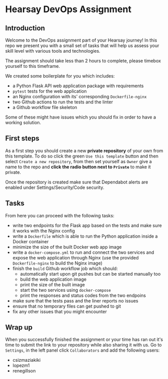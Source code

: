 # Hearsay DevOps Assignment

## Introduction

Welcome to the DevOps assignment part of your Hearsay journey! In this repo we
present you with a small set of tasks that will help us assess your skill level
with various tools and technologies.

The assignment should take less than 2 hours to complete, please timebox yourself
to this timeframe.

We created some boilerplate for you which includes:

* a Python Flask API web application package with requirements
* `pytest` tests for the web application
* an Nginx configuration with its' corresponding `Dockerfile-nginx`
* two Github actions to run the tests and the linter
* a Github workflow file skeleton

Some of these might have issues which you should fix in order to have a working
solution.

## First steps

As a first step you should create a new **private repository** of your own from
this template. To do so click the green `Use this template` button and then
select `Create a new repository`, from then set yourself as `Owner` give a name
to the repo and **click the radio button next to `Private`** to make it private.

Once the repository is created make sure that Dependabot alerts are enabled under
Settings/Security/Code security. 

## Tasks

From here you can proceed with the following tasks:
* write two endpoints for the Flask app based on the tests and make sure it works 
  with the Nginx config
* write a `Dockerfile` which is able to run the Python application inside a Docker
  container
* minimize the size of the built Docker web app image
* write a `docker-compose.yml` to run and connect the two services and expose the
  web application through Nginx (use the provided `Dockerfile-nginx` to build the
  Nginx image)
* finish the `build` Github workflow job which should:
  - automatically start upon git pushes but can be started manually too 
  - build the web application image
  - print the size of the built image
  - start the two services using `docker-compose` 
  - print the responses and status codes from the two endpoins
* make sure that the tests pass and the liner reports no issues
* ensure that no temporary files can get pushed to git
* fix any other issues that you might encounter

## Wrap up

When you successfully finished the assignment or your time has ran out it's time
to submit the link to your repository while also sharing it with us. Go to
`Settings`, in the left panel click `Collaborators` and add the following
users:

* csizmaziakiki
* lopezm1
* renegillson
